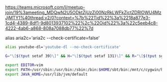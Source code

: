https://teams.microsoft.com/l/meetup-join/19%3ameeting_MDQwN2U5ODktZjUzZi00NzRkLWFkZjctZDRlOWU4MzJjMTY1%40thread.v2/0?context=%7b%22Tid%22%3a%2218a877e3-1cd4-4389-8df1-9d8013937102%22%2c%22Oid%22%3a%22c5eeb4c8-4222-4ab6-a868-808a7088db77%22%7d

alias aria2c='aria2c --check-certificate=false'

```bash
alias youtube-dl='youtube-dl --no-check-certificate'

G="\[$(tput setaf 39)\]" && H="\[$(tput setaf 131)\]" && R="\[$(tput sgr0)\]" && export PS1="${G}\h${R}:${H}\w${R} $ "

export EDITOR=vim
export PATH=/usr/sbin:/usr/bin:/sbin:/bin:$HOME/sbt/bin:/mnt/c/cygwin/home/DangVu/kafka_2.12-2.3.1/bin
export JAVA_HOME=/usr/lib/jvm/default
```
